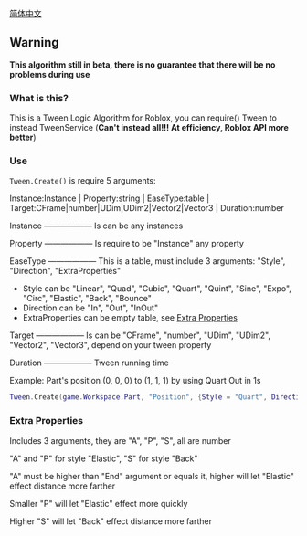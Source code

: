[简体中文](https://github.com/Verycuteabbey/Algorithms/blob/main/Tween/README_CN.md)
## Warning
**This algorithm still in beta, there is no guarantee that there will be no problems during use**
### What is this?
This is a Tween Logic Algorithm for Roblox, you can require() Tween to instead TweenService (**Can't instead all!!! At efficiency, Roblox API more better**)
### Use
`Tween.Create()` is require 5 arguments:

Instance:Instance | Property:string | EaseType:table | Target:CFrame|number|UDim|UDim2|Vector2|Vector3 | Duration:number

Instance —————— Is can be any instances

Property —————— Is require to be "Instance" any property

EaseType —————— This is a table, must include 3 arguments: "Style", "Direction", "ExtraProperties"
  - Style can be "Linear", "Quad", "Cubic", "Quart", "Quint", "Sine", "Expo", "Circ", "Elastic", "Back", "Bounce"
  - Direction can be "In", "Out", "InOut"
  - ExtraProperties can be empty table, see [Extra Properties](https://github.com/Verycuteabbey/Algorithms/tree/main/Tween#extra-properties)

Target —————— Is can be "CFrame", "number", "UDim", "UDim2", "Vector2", "Vector3", depend on your tween property

Duration —————— Tween running time

Example: Part's position (0, 0, 0) to (1, 1, 1) by using Quart Out in 1s
```lua
Tween.Create(game.Workspace.Part, "Position", {Style = "Quart", Direction = "Out", {}}, Vector3.new(1, 1, 1), 1);
```
### Extra Properties
Includes 3 arguments, they are "A", "P", "S", all are number

"A" and "P" for style "Elastic", "S" for style "Back"

"A" must be higher than "End" argument or equals it, higher will let "Elastic" effect distance more farther

Smaller "P" will let "Elastic" effect more quickly

Higher "S" will let "Back" effect distance more farther
